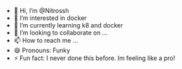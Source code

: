- 👋 Hi, I’m @Nitrossh
- 👀 I’m interested in docker
- 🌱 I’m currently learning k8 and docker
- 💞️ I’m looking to collaborate on ...
- 📫 How to reach me ...
- 😄 Pronouns: Funky
- ⚡ Fun fact: I never done this before. Im feeling like a pro!

<!---
Nitrossh/Nitrossh is a ✨ special ✨ repository because its `README.md` (this file) appears on your GitHub profile.
You can click the Preview link to take a look at your changes.
--->
